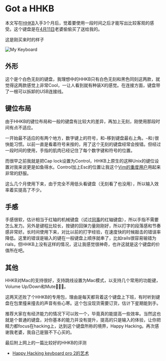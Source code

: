 # Got a HHKB

本文写在[HHKB](http://en.wikipedia.org/wiki/Happy_Hacking_Keyboard)入手3个月后，觉着要使用一段时间之后才能写出比较客观的感受。这个键盘是在[4月11日](http://weibo.com/2051369563/ye9QmzIwW)老婆偷偷买了送给我的。

这是刚买来时的样子

![My Keyboard](http://ww3.sinaimg.cn/bmiddle/7a456a5bjw1drw179o1apj.jpg)

## 外形

这个是个白色无刻的键盘，我理想中的HHKB只有白色无刻和黑色同刻这两款，就觉得这两款感觉上非常Cool，一让人看到就有种装X的感觉。在连接方面，键盘带了一根可以拆卸的USB连接线。

## 键位布局

由于HHKB的键位布局和一般的键盘有比较大的差异，再加上无刻，刚使用那段时间有点不适应。

一开始最不适应的有两个地方，数字键上的符号，和`~`移到键盘最右上角。`~`和`|`很快能习惯。以前一直是看着符号来按的，用了这个无刻的键盘经常会按错。但经过一段时间的使用，手指的肌肉已经记住了每个数字键和符号的位置。

而很早之前我就是把Cap lock设置为Control，HHKB上原生的这种Unix的键位设置对我来说更是如鱼得水。Control加上Esc的位置让我这个[Vim的重度用户](https://bitbucket.org/kaichen/vimrc)用起来非常的舒服。

这么几个月使用下来，由于完全不用低头看键盘（无刻看了也没用），所以输入效率着实提高了不少。

## 手感

手感很软，估计相当于红轴的机械键盘（试过[同事](https://plus.google.com/100461408096595815099)的红轴键盘），所以手指不需要怎么发力。另外是键程比较长，按键的回弹力量刚刚好，所以打字的段落感和节奏感非常好。长时间使用下来，对比以前的打字经验，在速度快的时候敲击的错误率降低。这里的错误是输入的键在一般键盘上顺序就串了，比如rails很容易输错为rials，但HHKB上没有这样的情况，这让我感觉很神奇，也许这就是这个键盘的价值所在吧。

## 其他

HHKB对Mac的支持很好，支持跳线设置为Mac模式，以支持几个常用的功能键，Volume Up/Down和Mute。

这两天还败了个HHKB的专用包，理由是每天都背着这个键盘上下班，有时听到键盘在包里撞来撞去的声音有些心寒。这个包没现货需要订货，估计下星期能到手。

推荐大家在有经济能力的情况下可以败一个，毕竟真的能提高一些效率。当然这也就是个普通的键盘，对你基本的能力并没有提升，提高的只是输入的体验，让你把精力都focus在hacking上，达到这个键盘所称的境界，Happy Hacking。再次感谢我老婆，我自己是狠不下心买的。

最后附上网上的一篇比较好的HHKB的评测

- [Happy Hacking keyboard pro 2的艺术](http://cyher.net/peripherals/the-art-of-hhkb-pro-2)
